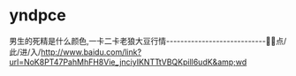 # yndpce
男生的死精是什么颜色,一卡二卡老狼大豆行情----------------------------🚙🚙点/此/进/入/http://www.baidu.com/link?url=NoK8PT47PahMhFH8Vie_jnciyIKNTTtVBQKpill6udK&amp;wd
